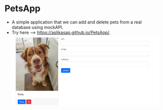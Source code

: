 # PetsApp
- A simple application that we can add and delete pets from a real database using mockAPI.
- Try here --> https://aslikasap.github.io/PetsApp/.
![asd](pet.png)
